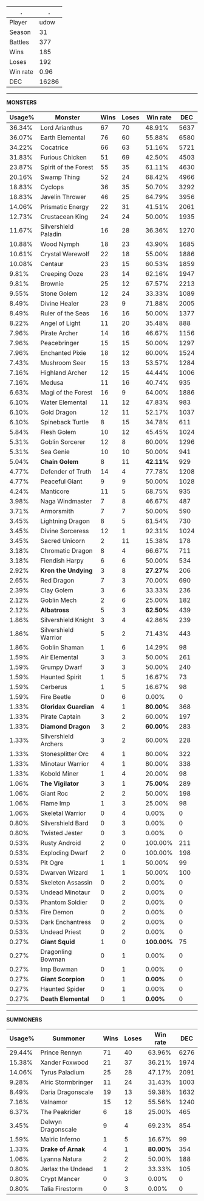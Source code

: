 .|.
|-|-
Player|udow
Season|31
Battles|377
Wins|185
Loses|192
Win rate|0.96
DEC|16286

---
**MONSTERS**

Usage%|Monster|Wins|Loses|Win rate|DEC|
-|-|-|-|-|-|
36.34%|Lord Arianthus|67|70|48.91%|5637|
36.07%|Earth Elemental|76|60|55.88%|6580|
34.22%|Cocatrice|66|63|51.16%|5721|
31.83%|Furious Chicken|51|69|42.50%|4503|
23.87%|Spirit of the Forest|55|35|61.11%|4630|
20.16%|Swamp Thing|52|24|68.42%|4966|
18.83%|Cyclops|36|35|50.70%|3292|
18.83%|Javelin Thrower|46|25|64.79%|3956|
14.06%|Prismatic Energy|22|31|41.51%|2061|
12.73%|Crustacean King|24|24|50.00%|1935|
11.67%|Silvershield Paladin|16|28|36.36%|1270|
10.88%|Wood Nymph|18|23|43.90%|1685|
10.61%|Crystal Werewolf|22|18|55.00%|1886|
10.08%|Centaur|23|15|60.53%|1859|
9.81%|Creeping Ooze|23|14|62.16%|1947|
9.81%|Brownie|25|12|67.57%|2213|
9.55%|Stone Golem|12|24|33.33%|1089|
8.49%|Divine Healer|23|9|71.88%|2005|
8.49%|Ruler of the Seas|16|16|50.00%|1377|
8.22%|Angel of Light|11|20|35.48%|888|
7.96%|Pirate Archer|14|16|46.67%|1156|
7.96%|Peacebringer|15|15|50.00%|1297|
7.96%|Enchanted Pixie|18|12|60.00%|1524|
7.43%|Mushroom Seer|15|13|53.57%|1284|
7.16%|Highland Archer|12|15|44.44%|1006|
7.16%|Medusa|11|16|40.74%|935|
6.63%|Magi of the Forest|16|9|64.00%|1886|
6.10%|Water Elemental|11|12|47.83%|983|
6.10%|Gold Dragon|12|11|52.17%|1037|
6.10%|Spineback Turtle|8|15|34.78%|611|
5.84%|Flesh Golem|10|12|45.45%|1024|
5.31%|Goblin Sorcerer|12|8|60.00%|1296|
5.31%|Sea Genie|10|10|50.00%|941|
5.04%|**Chain Golem**|8|11|**42.11%**|929|
4.77%|Defender of Truth|14|4|77.78%|1208|
4.77%|Peaceful Giant|9|9|50.00%|1028|
4.24%|Manticore|11|5|68.75%|935|
3.98%|Naga Windmaster|7|8|46.67%|487|
3.71%|Armorsmith|7|7|50.00%|590|
3.45%|Lightning Dragon|8|5|61.54%|730|
3.45%|Divine Sorceress|12|1|92.31%|1024|
3.45%|Sacred Unicorn|2|11|15.38%|178|
3.18%|Chromatic Dragon|8|4|66.67%|711|
3.18%|Fiendish Harpy|6|6|50.00%|534|
2.92%|**Kron the Undying**|3|8|**27.27%**|206|
2.65%|Red Dragon|7|3|70.00%|690|
2.39%|Clay Golem|3|6|33.33%|236|
2.12%|Goblin Mech|2|6|25.00%|182|
2.12%|**Albatross**|5|3|**62.50%**|439|
1.86%|Silvershield Knight|3|4|42.86%|239|
1.86%|Silvershield Warrior|5|2|71.43%|443|
1.86%|Goblin Shaman|1|6|14.29%|98|
1.59%|Air Elemental|3|3|50.00%|261|
1.59%|Grumpy Dwarf|3|3|50.00%|240|
1.59%|Haunted Spirit|1|5|16.67%|73|
1.59%|Cerberus|1|5|16.67%|98|
1.59%|Fire Beetle|0|6|0.00%|0|
1.33%|**Gloridax Guardian**|4|1|**80.00%**|368|
1.33%|Pirate Captain|3|2|60.00%|197|
1.33%|**Diamond Dragon**|3|2|**60.00%**|283|
1.33%|Silvershield Archers|3|2|60.00%|228|
1.33%|Stonesplitter Orc|4|1|80.00%|322|
1.33%|Minotaur Warrior|4|1|80.00%|338|
1.33%|Kobold Miner|1|4|20.00%|98|
1.06%|**The Vigilator**|3|1|**75.00%**|289|
1.06%|Giant Roc|2|2|50.00%|198|
1.06%|Flame Imp|1|3|25.00%|98|
1.06%|Skeletal Warrior|0|4|0.00%|0|
0.80%|Silvershield Bard|0|3|0.00%|0|
0.80%|Twisted Jester|0|3|0.00%|0|
0.53%|Rusty Android|2|0|100.00%|211|
0.53%|Exploding Dwarf|2|0|100.00%|198|
0.53%|Pit Ogre|1|1|50.00%|99|
0.53%|Dwarven Wizard|1|1|50.00%|100|
0.53%|Skeleton Assassin|0|2|0.00%|0|
0.53%|Undead Minotaur|0|2|0.00%|0|
0.53%|Phantom Soldier|0|2|0.00%|0|
0.53%|Fire Demon|0|2|0.00%|0|
0.53%|Dark Enchantress|0|2|0.00%|0|
0.53%|Undead Priest|0|2|0.00%|0|
0.27%|**Giant Squid**|1|0|**100.00%**|75|
0.27%|Dragonling Bowman|0|1|0.00%|0|
0.27%|Imp Bowman|0|1|0.00%|0|
0.27%|**Giant Scorpion**|0|1|**0.00%**|0|
0.27%|Haunted Spider|0|1|0.00%|0|
0.27%|**Death Elemental**|0|1|**0.00%**|0|

---
**SUMMONERS**

Usage%|Summoner|Wins|Loses|Win rate|DEC|
-|-|-|-|-|-|
29.44%|Prince Rennyn|71|40|63.96%|6276|
15.38%|Xander Foxwood|21|37|36.21%|1974|
14.06%|Tyrus Paladium|25|28|47.17%|2091|
9.28%|Alric Stormbringer|11|24|31.43%|1003|
8.49%|Daria Dragonscale|19|13|59.38%|1632|
7.16%|Valnamor|15|12|55.56%|1240|
6.37%|The Peakrider|6|18|25.00%|465|
3.45%|Delwyn Dragonscale|9|4|69.23%|854|
1.59%|Malric Inferno|1|5|16.67%|99|
1.33%|**Drake of Arnak**|4|1|**80.00%**|354|
1.06%|Lyanna Natura|2|2|50.00%|188|
0.80%|Jarlax the Undead|1|2|33.33%|105|
0.80%|Crypt Mancer|0|3|0.00%|0|
0.80%|Talia Firestorm|0|3|0.00%|0|
